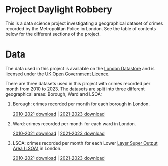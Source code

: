 # Project Daylight Robbery

This is a data science project investigating a geographical dataset of crimes recorded by the Metropolitan Police in London. See the table of contents below for the different sections of the project.

# Data

The data used in this project is available on the [London Datastore](https://data.london.gov.uk/dataset/recorded_crime_summary) and is licensed under the [UK Open Government Licence](https://www.nationalarchives.gov.uk/doc/open-government-licence/version/2/).

There are three datasets used in this project with crimes recorded per month from 2010 to 2023. The datasets are split into three different geographical areas: Borough, Ward and LSOA:
1. Borough: crimes recorded per month for each borough in London.

    [2010-2021 download][borough-10-21] | [2021-2023 download][borough-21-23]
2. Ward: crimes recorded per month for each ward in London.

    [2010-2021 download][ward-10-21] | [2021-2023 download][ward-21-23]
3. LSOA: crimes recorded per month for each Lower [Layer Super Output Area (LSOA)][lsoa-ons] in London.

    [2010-2021 download][lsoa-10-21] | [2021-2023 download][lsoa-21-23]

[borough-10-21]: https://data.london.gov.uk/download/recorded_crime_summary/c715dfe5-5174-4ff4-be69-e0744f97575f/MPS%20Borough%20Level%20Crime%20%28Historical%29.csv
[borough-21-23]: https://data.london.gov.uk/download/recorded_crime_summary/138759e5-6365-4827-b7cc-745ea49a84ec/MPS%20Borough%20Level%20Crime%20%28most%20recent%2024%20months%29.csv

[ward-10-21]: https://data.london.gov.uk/download/recorded_crime_summary/42133db2-aff9-43cc-a88e-e4458305a7d3/MPS%20Ward%20Level%20Crime%20%28Historical%29.csv
[ward-21-23]: https://data.london.gov.uk/download/recorded_crime_summary/ed658f91-3e68-4016-aec8-1323a67fd426/MPS%20Ward%20Level%20Crime%20%28most%20recent%2024%20months%29.csv

[lsoa-10-21]: https://data.london.gov.uk/download/recorded_crime_summary/ed658f91-3e68-4016-aec8-1323a67fd426/MPS%20Ward%20Level%20Crime%20%28most%20recent%2024%20months%29.csv
[lsoa-21-23]: https://data.london.gov.uk/download/recorded_crime_summary/d788eec0-7bca-4179-8206-07de041b2ca5/MPS%20LSOA%20Level%20Crime%20%28most%20recent%2024%20months%29.csv
[lsoa-ons]: https://www.ons.gov.uk/methodology/geography/ukgeographies/censusgeographies/census2021geographies#lower-layer-super-output-areas-lsoas
